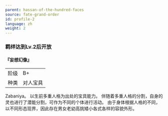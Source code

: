 ```yaml
---
parent: hassan-of-the-hundred-faces
source: fate-grand-order
id: profile-2
language: zh
weight: 2
---
```


### 羁绊达到Lv.2后开放

#### 『妄想幻像』

<table>
  <tr><td>阶级</td><td>B+</td></tr>
  <tr><td>种类</td><td>对人宝具</td></tr>
</table>

Zabaniya。
以生前多重人格为出处的宝具能力。
伴随着多重人格的分割，自身的灵也进行了潜能分割，可作为不同的个体进行活动。
由于身体根据人格的不同，以不同形态现界，因此存在男女老幼高挑矮小各式各样的容貌外形。
